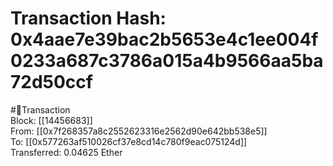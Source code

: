 
Transaction Hash: 0x4aae7e39bac2b5653e4c1ee004f0233a687c3786a015a4b9566aa5ba72d50ccf
====================================================================================
  
#💸Transaction  
Block: [[14456683]]  
From: [[0x7f268357a8c2552623316e2562d90e642bb538e5]]  
To: [[0x577263af510026cf37e8cd14c780f9eac075124d]]  
Transferred: 0.04625 Ether